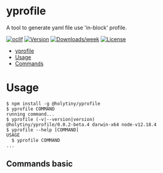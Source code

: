 # yprofile

A tool to generate yaml file use &#39;in-block&#39; profile.

[![oclif](https://img.shields.io/badge/cli-oclif-brightgreen.svg)](https://oclif.io)
[![Version](https://img.shields.io/npm/v/yprofile.svg)](https://www.npmjs.com/package/@holytiny/yprofile)
[![Downloads/week](https://img.shields.io/npm/dw/yprofile.svg)](https://www.npmjs.com/package/@holytiny/yprofile)
[![License](https://img.shields.io/npm/l/yprofile.svg)](https://github.com/holytiny/yaml-profile.git/blob/master/LICENSE)

<!-- toc -->

- [yprofile](#yprofile)
- [Usage](#usage)
- [Commands](#commands)
<!-- tocstop -->

# Usage

<!-- usage -->

```sh-session
$ npm install -g @holytiny/yprofile
$ yprofile COMMAND
running command...
$ yprofile (-v|--version|version)
@holytiny/yprofile/0.0.2-beta.4 darwin-x64 node-v12.18.4
$ yprofile --help [COMMAND]
USAGE
  $ yprofile COMMAND
...
```

<!-- usagestop -->

## Commands basic

<!-- commands -->

<!-- commandsstop -->
